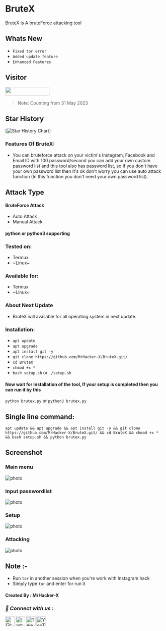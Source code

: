 # BruteX
BruteX is A bruteForce attacking tool

## Whats New
+ ```Fixed tor error```
+ ```Added update feature```
+ ```Enhanced Features```

## Visitor

<img src="https://hits.dwyl.com/MrHacker-X/BruteX.svg" width="140" height="28"><br>

> Note: Counting from 31 May 2023

## Star History

[![Star History Chart](https://api.star-history.com/svg?repos=MrHacker-X/BruteX&type=Date)]


### Features Of BruteX:
+ You can bruteforce attack on your victim's Instagram, Facebook and Email ID with 100 password/second you can add your own custom password list and this tool also has password list, so If you don't have your own password list then it's ok don't worry you can use auto attack function (In this function you don't need your own password list).

## Attack Type
#### BruteForce Attack

+ Auto Attack
+ Manual Attack

#### python or python3 supporting

### Tested on:
+ Termux
+ ~Linux~
### Available for:
+ Termux
+ ~Linux~

### About Next Update
+ BruteX will available for all operating system in next update.

### Installation:
+ ```apt update```
+ ```apt upgrade```
+ ```apt install git -y```
+ ```git clone https://github.com/MrHacker-X/BruteX.git/```
+ ```cd BruteX```
+ ```chmod +x *```
+ ```bash setup.sh``` or ```./setup.sh```

#### Now wait for installation of the tool, If your setup is completed then you can run it by this
``` python brutex.py ``` or ``` python3 brutex.py ```
## Single line command:
```
apt update && apt upgrade && apt install git -y && git clone https://github.com/MrHacker-X/BruteX.git/ && cd BruteX && chmod +x * && bash setup.sh && python brutex.py
```

## Screenshot
### Main menu
![photo](https://raw.githubusercontent.com/MrHacker-X/BruteX/main/.img/main_menu.jpg)

### Input passwordlist
![photo](https://raw.githubusercontent.com/MrHacker-X/BruteX/main/.img/pass.jpg)

### Setup
![photo](https://raw.githubusercontent.com/MrHacker-X/BruteX/main/.img/setup.jpg)

### Attacking
![photo](https://raw.githubusercontent.com/MrHacker-X/BruteX/main/.img/attacking.jpg)

## Note :-
+ Run ```tor``` in another session when you're work with Instagram hack
+ Simply type ``` tor ``` and enter for run it

#### Created By : MrHacker-X

<h3><b><i>📡 Connect with us :</i></b></h3>
<a href="https://github.com/MrHacker-X/"><img align="left" title="Github" alt="Github" width="30px" src="https://raw.githubusercontent.com/MrHacker-X/MrHacker-X/main/assets/github.png" /></a>
<a href="https://instagram.com/hackerxmr/"><img align="left" title="Instagram" alt="Instagram" width="30px" src="https://github.com/MrHacker-X/MrHacker-X/blob/main/assets/instagram.png" /></a>
<a href="https://t.me/hackwithalex"><img align="left" title="Telegram" alt="Telegram" width="30px" src="https://github.com/MrHacker-X/MrHacker-X/blob/main/assets/telegram.png" /></a>
<a href="https://youtube.com/@Technolex//"><img align="left" title="YouTube" alt="YouTube" width="30px" src="https://github.com/MrHacker-X/MrHacker-X/blob/main/assets/youtube.png" /></a>
